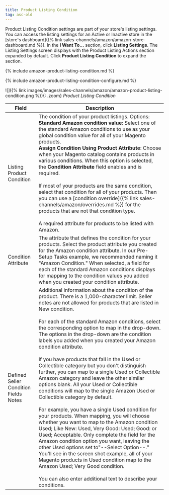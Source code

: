 ```yaml
---
title: Product Listing Condition
tag: asc-old
---
```



Product Listing Condition settings are part of your store's listing settings. You can access the listing settings for an Active or Inactive store in the [store's dashboard]({% link sales-channels/amazon/amazon-store-dashboard.md %}). In the **I Want To...** section, click **Listing Settings**. The Listing Settings screen displays with the Product Listing Actions section expanded by default. Click **Product Listing Condition** to expand the section.

{% include amazon-product-listing-condition.md %}

{% include amazon-product-listing-condition-configure.md %}

 ![]({% link images/images/sales-channels/amazon/amazon-product-listing-condition.png %}){: .zoom}
 _Product Listing Condition_

|Field|Description|
|---|---|
|Listing Product Condition|The condition of your product listings. Options:<br/>**Standard Amazon condition value**: Select one of the standard Amazon conditions to use as your global condition value for all of your Magento products.<br/>**Assign Condition Using Product Attribute**: Choose when your Magento catalog contains products in various conditions. When this option is selected, the **Condition Attribute** field enables and is required.<br/><br/>If most of your products are the same condition, select that condition for all of your products. Then you can use a [condition override]({% link sales-channels/amazon/overrides.md %}) for the products that are not that condition type.<br/><br/>A required attribute for products to be listed with Amazon.|
|Condition Attribute|The attribute that defines the condition for your products. Select the product attribute you created for the Amazon condition attribute. In our Pre-Setup Tasks example, we recommended naming it "Amazon Condition." When selected, a field for each of the standard Amazon conditions displays for mapping to the condition values you added when you created your condition attribute.|
|Defined Seller Condition Fields Notes|Additional information about the condition of the product. There is a 1,000-character limit. Seller notes are not allowed for products that are listed in New condition.<br/><br/>For each of the standard Amazon conditions, select the corresponding option to map in the drop-down. The options in the drop-down are the condition labels you added when you created your Amazon condition attribute.<br/><br/>If you have products that fall in the Used or Collectible category but you don't distinguish further, you can map to a single Used or Collectible Amazon category and leave the other similar options blank. All your Used or Collectible conditions will map to the single Amazon Used or Collectible category by default.<br/><br/>For example, you have a single Used condition for your products. When mapping, you will choose whether you want to map to the Amazon condition Used; Like New: Used, Very Good: Used; Good: or Used; Acceptable. Only complete the field for the Amazon condition option you want, leaving the other Used options set to"--Select Option--." You'll see in the screen shot example, all of your Magento products in Used condition map to the Amazon Used; Very Good condition. <br/><br/>You can also enter additional text to describe your conditions.|
